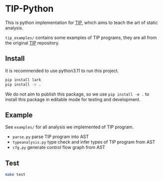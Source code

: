 # TIP-Python

This is python implementation for [TIP](https://github.com/cs-au-dk/TIP), which aims to teach the art of static analysis.

`tip_examples/` contains some examples of TIP programs, they are all from the original [TIP](https://github.com/cs-au-dk/TIP) repository.

## Install

It is recommended to use python3.11 to run this project.

```bash
pip install lark
pip install -e .
```

We do not aim to publish this package, so we use `pip install -e .` to install this package in editable mode for testing and development.

## Example

See `examples/` for all analysis we implemented of TIP program.

* `parse.py` parse TIP program into AST
* `typeanalysis.py` type check and infer types of TIP program from AST
* `cfg.py` generate control flow graph from AST

## Test

```bash
make test
```
